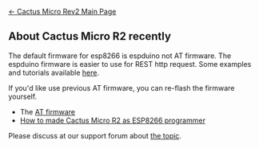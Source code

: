 [← Cactus Micro Rev2 Main Page](Cactus_Micro_Rev2.md)

## About Cactus Micro R2 recently

The default firmware for esp8266 is espduino not AT firmware. The
espduino firmware is easier to use for REST http request. Some examples
and tutorials available [here](Cactus_Micro_R2_Tutorial.md).

If you'd like use previous AT firmware, you can re-flash the firmware
yourself.

  - The [AT
    firmware](https://i1.aprbrother.com/ai-thinker-0.9.5.2-9600.bin?attname=)
  - [How to made Cactus Micro R2 as ESP8266
    programmer](How_to_made_Cactus_Micro_R2_as_ESP8266_programmer.md)

Please discuss at our support forum about [the
topic](http://bbs.aprbrother.com/t/about-cactus-micro-r2-recently/493).
